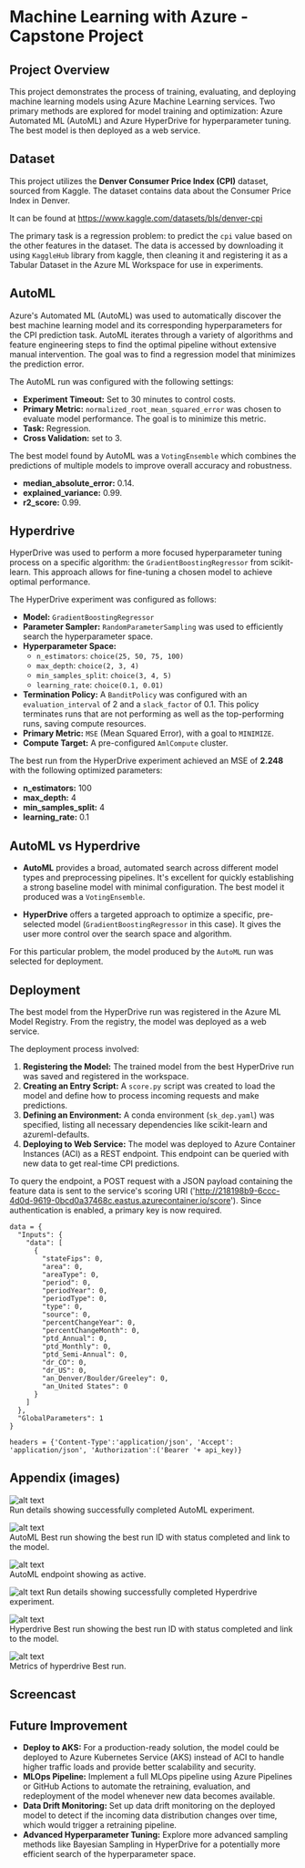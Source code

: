 # Machine Learning with Azure - Capstone Project

## Project Overview

This project demonstrates the process of training, evaluating, and deploying machine learning models using Azure Machine Learning services. Two primary methods are explored for model training and optimization: Azure Automated ML (AutoML) and Azure HyperDrive for hyperparameter tuning. The best model is then deployed as a web service.

## Dataset

This project utilizes the **Denver Consumer Price Index (CPI)** dataset, sourced from Kaggle. The dataset contains data about the Consumer Price Index in Denver. 

It can be found at https://www.kaggle.com/datasets/bls/denver-cpi

The primary task is a regression problem: to predict the `cpi` value based on the other features in the dataset. The data is accessed by downloading it using `KaggleHub` library from kaggle, then cleaning it and registering it as a Tabular Dataset in the Azure ML Workspace for use in experiments.

## AutoML

Azure's Automated ML (AutoML) was used to automatically discover the best machine learning model and its corresponding hyperparameters for the CPI prediction task. AutoML iterates through a variety of algorithms and feature engineering steps to find the optimal pipeline without extensive manual intervention. The goal was to find a regression model that minimizes the prediction error.

The AutoML run was configured with the following settings:
- **Experiment Timeout:** Set to 30 minutes to control costs.
- **Primary Metric:** `normalized_root_mean_squared_error` was chosen to evaluate model performance. The goal is to minimize this metric.
- **Task:** Regression.
- **Cross Validation:** set to 3.

The best model found by AutoML was a `VotingEnsemble` which combines the predictions of multiple models to improve overall accuracy and robustness.
- **median_absolute_error:** 0.14.
- **explained_variance:** 0.99.
- **r2_score:** 0.99.


## Hyperdrive

HyperDrive was used to perform a more focused hyperparameter tuning process on a specific algorithm: the `GradientBoostingRegressor` from scikit-learn. This approach allows for fine-tuning a chosen model to achieve optimal performance.

The HyperDrive experiment was configured as follows:
- **Model:** `GradientBoostingRegressor`
- **Parameter Sampler:** `RandomParameterSampling` was used to efficiently search the hyperparameter space.
- **Hyperparameter Space:**
    - `n_estimators`: `choice(25, 50, 75, 100)`
    - `max_depth`: `choice(2, 3, 4)`
    - `min_samples_split`: `choice(3, 4, 5)`
    - `learning_rate`: `choice(0.1, 0.01)`
- **Termination Policy:** A `BanditPolicy` was configured with an `evaluation_interval` of 2 and a `slack_factor` of 0.1. This policy terminates runs that are not performing as well as the top-performing runs, saving compute resources.
- **Primary Metric:** `MSE` (Mean Squared Error), with a goal to `MINIMIZE`.
- **Compute Target:** A pre-configured `AmlCompute` cluster.

The best run from the HyperDrive experiment achieved an MSE of **2.248** with the following optimized parameters:
- **n_estimators:** 100
- **max_depth:** 4
- **min_samples_split:** 4
- **learning_rate:** 0.1

## AutoML vs Hyperdrive

- **AutoML** provides a broad, automated search across different model types and preprocessing pipelines. It's excellent for quickly establishing a strong baseline model with minimal configuration. The best model it produced was a `VotingEnsemble`.

- **HyperDrive** offers a targeted approach to optimize a specific, pre-selected model (`GradientBoostingRegressor` in this case). It gives the user more control over the search space and algorithm.

For this particular problem, the model produced by the `AutoML` run was selected for deployment.

## Deployment

The best model from the HyperDrive run was registered in the Azure ML Model Registry. From the registry, the model was deployed as a web service.

The deployment process involved:
1.  **Registering the Model:** The trained model from the best HyperDrive run was saved and registered in the workspace.
2.  **Creating an Entry Script:** A `score.py` script was created to load the model and define how to process incoming requests and make predictions.
3.  **Defining an Environment:** A conda environment (`sk_dep.yaml`) was specified, listing all necessary dependencies like scikit-learn and azureml-defaults.
4.  **Deploying to Web Service:** The model was deployed to Azure Container Instances (ACI) as a REST endpoint. This endpoint can be queried with new data to get real-time CPI predictions.

To query the endpoint, a POST request with a JSON payload containing the feature data is sent to the service's scoring URI ('http://218198b9-6ccc-4d0d-9619-0bcd0a37468c.eastus.azurecontainer.io/score'). Since authentication is enabled, a primary key is now required. 


```
data = {
  "Inputs": {
    "data": [
      {
        "stateFips": 0,
        "area": 0,
        "areaType": 0,
        "period": 0,
        "periodYear": 0,
        "periodType": 0,
        "type": 0,
        "source": 0,
        "percentChangeYear": 0,
        "percentChangeMonth": 0,
        "ptd_Annual": 0,
        "ptd_Monthly": 0,
        "ptd_Semi-Annual": 0,
        "dr_CO": 0,
        "dr_US": 0,
        "an_Denver/Boulder/Greeley": 0,
        "an_United States": 0
      }
    ]
  },
  "GlobalParameters": 1
}

headers = {'Content-Type':'application/json', 'Accept': 'application/json', 'Authorization':('Bearer '+ api_key)}   
```


## Appendix (images)

![alt text](imgs/aml_rd.png)<br>
Run details showing successfully completed AutoML experiment.


![alt text](imgs/aml_br.png)<br>
AutoML Best run showing the best run ID with status completed and link to the model.

![alt text](imgs/endpoint.png)<br>
AutoML endpoint showing as active.

![alt text](imgs/hd_rd.png)
Run details showing successfully completed Hyperdrive experiment.

![alt text](imgs/hd_br.png)<br>
Hyperdrive Best run showing the best run ID with status completed and link to the model.

![alt text](imgs/hd_br1.png)<br>
Metrics of hyperdrive Best run.


## Screencast


## Future Improvement

- **Deploy to AKS:** For a production-ready solution, the model could be deployed to Azure Kubernetes Service (AKS) instead of ACI to handle higher traffic loads and provide better scalability and security.
- **MLOps Pipeline:** Implement a full MLOps pipeline using Azure Pipelines or GitHub Actions to automate the retraining, evaluation, and redeployment of the model whenever new data becomes available.
- **Data Drift Monitoring:** Set up data drift monitoring on the deployed model to detect if the incoming data distribution changes over time, which would trigger a retraining pipeline.
- **Advanced Hyperparameter Tuning:** Explore more advanced sampling methods like Bayesian Sampling in HyperDrive for a potentially more efficient search of the hyperparameter space.